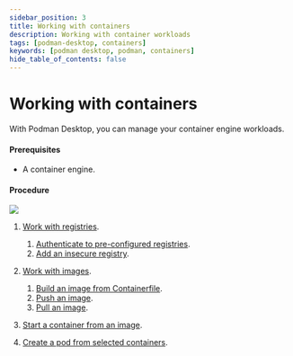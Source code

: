 ```yaml
---
sidebar_position: 3
title: Working with containers
description: Working with container workloads
tags: [podman-desktop, containers]
keywords: [podman desktop, podman, containers]
hide_table_of_contents: false
---
```


# Working with containers

With Podman Desktop, you can manage your container engine workloads.

#### Prerequisites

- A container engine.

#### Procedure

[![](https://mermaid.ink/img/pako:eNptkt2OmzAQhV_FchVxw0ZAQvi5201VqequtOpWrVpxY_BArDV2ZA_t0ijvXgNNINLe4PGcb47HZk600hxoTlerU6EIEUpgTsaQEE_q5hF-g_Ry4nEou8bz_yt4gBaGdMks3Ga_MyNYKcF6VyMnHY1omen3Wmoz1H1Iy7iqd5fSmfgGbzhTVVUtEAuVVvzWpk5DvlkwCAbFDcKTKKzr92wetOFgZjIIggVWa4WfWCtkP4iWKXtnwYjam4jzsLjPebUqFIoWpFAwRCiB_NDmVaiG_BF4IO40ZE40tlBfoREWjQA7ueTkuSulqC67-849ojOpGLr6Qn1uWTOzD52QfPCtjW7J_uJbCwmznT0MBGrCiJlO62dRymv5Ut4vWpzQF2QGZ1YRMXRSqGfNr8zeAFswxAISXd_c9z3wS1eCUYBgyc_7p0fq0xZMywR3czhOTEHHSSpo7kL3o14L6t7ZcaxD_dKriuZoOvBpd-QM4aNgjWEtzWsmrcsCF6jN0zTY43z79MgUzU_0jeZ3m816k8RRHMfpNgl3qU97mm-y7TrI0iTepmmUhlF89ulfrZ1puA6SLA6iNNplWZJkyWj2a9SGLs7_AF26CAk?type=png)](https://mermaid.live/edit#pako:eNptkt2OmzAQhV_FchVxw0ZAQvi5201VqequtOpWrVpxY_BArDV2ZA_t0ijvXgNNINLe4PGcb47HZk600hxoTlerU6EIEUpgTsaQEE_q5hF-g_Ry4nEou8bz_yt4gBaGdMks3Ga_MyNYKcF6VyMnHY1omen3Wmoz1H1Iy7iqd5fSmfgGbzhTVVUtEAuVVvzWpk5DvlkwCAbFDcKTKKzr92wetOFgZjIIggVWa4WfWCtkP4iWKXtnwYjam4jzsLjPebUqFIoWpFAwRCiB_NDmVaiG_BF4IO40ZE40tlBfoREWjQA7ueTkuSulqC67-849ojOpGLr6Qn1uWTOzD52QfPCtjW7J_uJbCwmznT0MBGrCiJlO62dRymv5Ut4vWpzQF2QGZ1YRMXRSqGfNr8zeAFswxAISXd_c9z3wS1eCUYBgyc_7p0fq0xZMywR3czhOTEHHSSpo7kL3o14L6t7ZcaxD_dKriuZoOvBpd-QM4aNgjWEtzWsmrcsCF6jN0zTY43z79MgUzU_0jeZ3m816k8RRHMfpNgl3qU97mm-y7TrI0iTepmmUhlF89ulfrZ1puA6SLA6iNNplWZJkyWj2a9SGLs7_AF26CAk)

1. [Work with registries](/docs/working-with-containers/registries).

   1. [Authenticate to pre-configured registries](/docs/working-with-containers/registries/authenticating-to-a-preconfigured-registry).
   1. [Add an insecure registry](/docs/working-with-containers/registries/insecure-registry).

1. [Work with images](/docs/working-with-containers/images).
   1. [Build an image from Containerfile](/docs/working-with-containers/building-an-image).
   1. [Push an image](/docs/working-with-containers/pushing-an-image).
   1. [Pull an image](/docs/working-with-containers/pulling-an-image).
1. [Start a container from an image](/docs/working-with-containers/starting-a-container).
1. [Create a pod from selected containers](/docs/working-with-containers/creating-a-pod).
